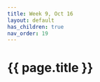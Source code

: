 ```yaml
---
title: Week 9, Oct 16
layout: default
has_children: true
nav_order: 19
---
```


# {{ page.title }}

